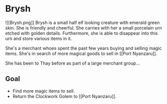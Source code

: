 # Brysh
![[Brysh.png]]
Brysh is a small half elf looking creature with emerald green skin. She is friendly and cheerful. She carries with her a small porcelain urn etched with golden details. Furthermore, she is able to disappear into this urn and store various items in it.  

She's a merchant whoes spent the past few years buying and selling magic items. She's in search of more magical goods to sell in [[Port Nyanzaru]].

She has been to Thay before as part of a large merchant group...

## Goal
- Find more magic items to sell.
- Return the Clockwork Golem to [[Port Nyanzaru]].